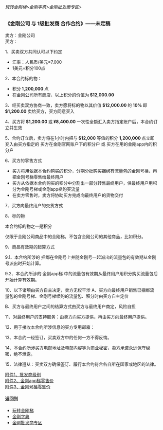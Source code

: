 ###### 玩转金刚梯>金刚字典>金刚批发商专区>
### 《金刚公司 与 1级批发商 合作合约》——未定稿
卖方：金刚公司<br>
买方：           

1、买卖双方共同认可以下约定<br>
- 汇率：人民币/美元=7.000<br>
- 1美元=积分100点

2、本合约标的物：<br>
- 积分<strong> 1,200,000 </strong>点 <br>
- 在金刚公司所有商店，以上积分的价值为<strong> $12,000.00 </strong> <br>

3、经买卖双方协商一致，卖方愿将标的物以其价值<strong> $12,000.00 </strong>的<strong> 10% </strong>即<strong> $1,200.00 </strong>卖给买方，买方同意买入

4、买方将<strong> $1,200.00 </strong>或<strong> ¥8,400.00 </strong>一次性全额汇入卖方指定账户后，本合约订立并生效

5、合约订立后，卖方将在1小时内把与<strong> $12,000 </strong>等值的积分 <strong> 1,200,000  </strong>点立即充入由买方指定的 买方在金刚官网账户下的积分户 或 买方在用的金刚app内的积分户

6、买方的零售方式

- 买方将用依据本合约购买的积分，分期分批购买捆绑有流量包的金刚号梯，再把金刚号梯零售给最终用户
- 买方从依据本合约购买的积分中分割出一部分转售最终用户，供最终用户用积分为金刚号梯或金刚app梯购买流量
- 在卖方零售时，卖方将协助买方完成向最终用户的货物交付

7、买方向最终用户的交货方式<br>


8、标的物

本合约标的物之一是积分

仅限于金刚公司商品中的金刚梯，不包含金刚公司的其他商品，比如积分。

9、商品有效期的起算方式

9.1、本合约所涉的 捆绑在金刚号上并随金刚号一起派出的流量包的有效期从金刚号派出时开始计算。

9.2、本合约所涉的 金刚app梯 中的流量包有效期从最终用户用积分购买流量包后开始计算有效期。

10、以下诸项由买方自主决定，卖方无权干涉
A、买方向最终用户销售已捆绑流量包的金刚号梯、金刚号梯续购的流量包、积分时由买方自主定价

B、买方与最终用户之间的结算方式由买方与最终用户商定，风险自担

11、对最终用户的支持服务：由卖方向买方提供，再由买方向最终用户提供。

12、用于接收本合约所涉信息的买方专用邮箱：

13、本合约一经签订，买卖双方中的任何一方不得反悔。

14、本合约所涉买方电邮地址及电邮内容等为商业秘密，卖方承诺永远保守秘密，绝不泄露。

15、法律遵从：买卖双方确保签订、履行本合约符合各自所在国家或地区的法律。

[附件1、批发商级别](https://github.com/a2zitpro/web/blob/master/LadderFree/kkDictionary/KKWholesalersZone/KKWholesalerClassification.md) <br>
[附件2、金刚app梯零售价](https://github.com/a2zitpro/web/blob/master/LadderFree/kkDictionary/KKDatatrafficPriceOfLadderAPP.md) <br>
[附件3、金刚号梯零售价](https://github.com/a2zitpro/web/blob/master/LadderFree/kkDictionary/KKDatatrafficPriceOfLadderKKID.md) <br>



#### 返回到
- [玩转金刚梯](https://github.com/a2zitpro/web/blob/master/LadderFree/A.md)
- [金刚字典](https://github.com/a2zitpro/web/blob/master/LadderFree/kkDictionary/KKDictionary.md)
- [金刚批发商专区](https://github.com/a2zitpro/web/blob/master/LadderFree/kkDictionary/KKWholesalersZone.md)
